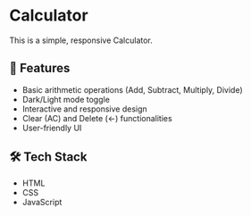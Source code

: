 # Calculator 
This is a simple, responsive Calculator.
## 🚀 Features
- Basic arithmetic operations (Add, Subtract, Multiply, Divide)
- Dark/Light mode toggle
- Interactive and responsive design
- Clear (AC) and Delete (←) functionalities
- User-friendly UI

## 🛠️ Tech Stack

- HTML
- CSS
- JavaScript 
